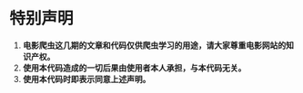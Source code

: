 # 特别声明
1. **电影爬虫这几期的文章和代码仅供爬虫学习的用途，请大家尊重电影网站的知识产权。**
2. **使用本代码造成的一切后果由使用者本人承担，与本代码无关。**
3. **使用本代码时即表示同意上述声明。**

